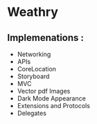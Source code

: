 # Weathry
## Implemenations :
  - Networking 
  - APIs 
  - CoreLocation
  - Storyboard
  - MVC 
  - Vector pdf Images
  - Dark Mode Appearance 
  - Extensions and Protocols
  - Delegates 
